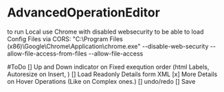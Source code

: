 # AdvancedOperationEditor

to run Local use Chrome with disabled websecurity to be able to load Config Files via CORS: 
"C:\Program Files (x86)\Google\Chrome\Application\chrome.exe" --disable-web-security --allow-file-access-from-files --allow-file-access

#ToDo
[] Up and Down indicator on Fixed exeqution order (html Labels, Autoresize on Insert, )
[] Load Readonly Details form XML
[x] More Details on Hover Operations (Like on Complex ones.)
[] undo/redo
[] Save 
